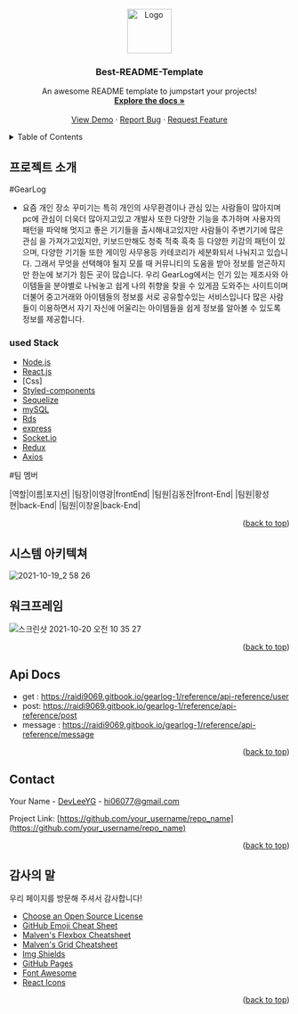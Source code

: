 <!-- PROJECT LOGO -->
<br />
<div align="center">
  <a href="https://github.com/othneildrew/Best-README-Template">
    <img src="images/logo.png" alt="Logo" width="80" height="80">
  </a>

  <h3 align="center">Best-README-Template</h3>

  <p align="center">
    An awesome README template to jumpstart your projects!
    <br />
    <a href="https://github.com/othneildrew/Best-README-Template"><strong>Explore the docs »</strong></a>
    <br />
    <br />
    <a href="https://github.com/othneildrew/Best-README-Template">View Demo</a>
    ·
    <a href="https://github.com/othneildrew/Best-README-Template/issues">Report Bug</a>
    ·
    <a href="https://github.com/othneildrew/Best-README-Template/issues">Request Feature</a>
  </p>
</div>



<details>
  <summary>Table of Contents</summary>
  <ol>
    <li>
      <a href="#about-the-project">About The Project</a>
    </li>
  </ol>
</details>



## 프로젝트 소개
<!-- 
[![Product Name Screen Shot][product-screenshot]](https://example.com) -->
#GearLog

* 요즘 개인 장소 꾸미기는
특히 개인의 사무환경이나 관심 있는 사람들이 많아지며 pc에 관심이 더욱더 많아지고있고 개발사 또한 다양한 기능을 추가하며 사용자의 패턴을 파악해 멋지고 좋은 기기들을 출시해내고있지만 사람들이 주변기기에 많은 관심
을 가져가고있지만, 키보드만해도 청축 적축 흑축 등 다양한 키감의 패턴이 있으며,
다양한 기기들 또한 게이밍 사무용등 카테코리가 세분화되서 나눠지고 있습니다. 그래서 무엇을 선택해야 될지 모를 때 커뮤니티의 도움을 받아 정보를 얻곤하지만 한눈에 보기가 힘든 곳이 많습니다. 우리 GearLog에서는 인기 있는 제조사와 아이템들을 분야별로 나눠놓고 쉽게 나의 취향을 찾을 수 있게끔 도와주는 사이트이며 더불어 중고거래와 아이템들의 정보를 서로 공유할수있는 서비스입니다 많은 사람들이 이용하면서 자기 자신에 어울리는 아이템들을 쉽게 정보를 알아볼 수 있도록 정보를 제공합니다.



### used Stack
* [Node.js](https://nodejs.org/) 
* [React.js](https://reactjs.org/)
* [Css]
* [Styled-components](https://styled-components.com/)
* [Sequelize](https://sequelize.org/)
* [mySQL](https://www.mysql.com/)
* [Rds](https://aws.amazon.com/)
* [express](https://expressjs.com/ko/)
* [Socket.io](https://socket.io/)
* [Redux](https://ko.redux.js.org/)
* [Axios](https://www.axios.com/)

#팀 멤버

|역할|이름|포지션|
|팀장|이영광|frontEnd|
|팀원|김동찬|front-End| 
|팀원|황성현|back-End|
|팀원|이창윤|back-End|







<p align="right">(<a href="#top">back to top</a>)</p>


## 시스템 아키텍쳐

![2021-10-19_2 58 26](https://user-images.githubusercontent.com/81807542/138013131-ee6160d7-a16a-4472-b017-f5b38866f08b.png)


## 워크프레임
 ![스크린샷 2021-10-20 오전 10 35 27](https://user-images.githubusercontent.com/81807542/138013368-0520540c-9932-48b1-9e46-d2a7c2265247.png)



<p align="right">(<a href="#top">back to top</a>)</p>



<!-- LICENSE -->
## Api Docs

* get : https://raidi9069.gitbook.io/gearlog-1/reference/api-reference/user
* post: https://raidi9069.gitbook.io/gearlog-1/reference/api-reference/post
* message : https://raidi9069.gitbook.io/gearlog-1/reference/api-reference/message

<p align="right">(<a href="#top">back to top</a>)</p>



<!-- CONTACT -->
## Contact

Your Name - [DevLeeYG](https://github.com/DevLeeYG) - hi06077@gmail.com

Project Link: [https://github.com/your_username/repo_name](https://github.com/your_username/repo_name)

<p align="right">(<a href="#top">back to top</a>)</p>




## 감사의 말

우리 페이지를 방문해 주셔서 감사합니다! 

* [Choose an Open Source License](https://choosealicense.com)
* [GitHub Emoji Cheat Sheet](https://www.webpagefx.com/tools/emoji-cheat-sheet)
* [Malven's Flexbox Cheatsheet](https://flexbox.malven.co/)
* [Malven's Grid Cheatsheet](https://grid.malven.co/)
* [Img Shields](https://shields.io)
* [GitHub Pages](https://pages.github.com)
* [Font Awesome](https://fontawesome.com)
* [React Icons](https://react-icons.github.io/react-icons/search)

<p align="right">(<a href="#top">back to top</a>)</p>



